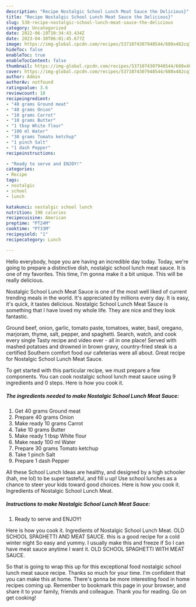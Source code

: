 ```yaml
---
description: "Recipe Nostalgic School Lunch Meat Sauce the Delicious}"
title: "Recipe Nostalgic School Lunch Meat Sauce the Delicious}"
slug: 530-recipe-nostalgic-school-lunch-meat-sauce-the-delicious
category: Uncategorized
date: 2022-06-19T10:34:43.434Z
date: 2023-04-30T06:01:45.677Z
image: https://img-global.cpcdn.com/recipes/5371074307948544/680x482cq70/nostalgic-school-lunch-meat-sauce-recipe-main-photo.jpg
hideToc: false
enableToc: true
enableTocContent: false
thumbnail: https://img-global.cpcdn.com/recipes/5371074307948544/680x482cq70/nostalgic-school-lunch-meat-sauce-recipe-main-photo.jpg
cover: https://img-global.cpcdn.com/recipes/5371074307948544/680x482cq70/nostalgic-school-lunch-meat-sauce-recipe-main-photo.jpg
author: Admin
authorAv: notfound
ratingvalue: 3.6
reviewcount: 18
recipeingredient:
- "40 grams Ground meat"
- "40 grams Onion"
- "10 grams Carrot"
- "10 grams Butter"
- "1 tbsp White flour"
- "100 ml Water"
- "30 grams Tomato ketchup"
- "1 pinch Salt"
- "1 dash Pepper"
recipeinstructions:

- "Ready to serve and ENJOY!"
categories:
- Recipe
tags:
- nostalgic
- school
- lunch

katakunci: nostalgic school lunch 
nutrition: 198 calories
recipecuisine: American
preptime: "PT24M"
cooktime: "PT33M"
recipeyield: "1"
recipecategory: Lunch

---
```



Hello everybody, hope you are having an incredible day today. Today, we're going to prepare a distinctive dish, nostalgic school lunch meat sauce. It is one of my favorites. This time, I'm gonna make it a bit unique. This will be really delicious.

Nostalgic School Lunch Meat Sauce is one of the most well liked of current trending meals in the world. It's appreciated by millions every day. It is easy, it's quick, it tastes delicious. Nostalgic School Lunch Meat Sauce is something that I have loved my whole life. They are nice and they look fantastic.

Ground beef, onion, garlic, tomato paste, tomatoes, water, basil, oregano, marjoram, thyme, salt, pepper, and spaghetti. Search, watch, and cook every single Tasty recipe and video ever - all in one place! Served with mashed potatoes and drowned in brown gravy, country-fried steak is a certified Southern comfort food our cafeterias were all about. Great recipe for Nostalgic School Lunch Meat Sauce.


To get started with this particular recipe, we must prepare a few components. You can cook nostalgic school lunch meat sauce using 9 ingredients and 0 steps. Here is how you cook it.

<!--inarticleads1-->

##### The ingredients needed to make Nostalgic School Lunch Meat Sauce:

1. Get 40 grams Ground meat
1. Prepare 40 grams Onion
1. Make ready 10 grams Carrot
1. Take 10 grams Butter
1. Make ready 1 tbsp White flour
1. Make ready 100 ml Water
1. Prepare 30 grams Tomato ketchup
1. Take 1 pinch Salt
1. Prepare 1 dash Pepper


All these School Lunch Ideas are healthy, and designed by a high schooler (hah, me lol) to be super tasteful, and fill u up! Use school lunches as a chance to steer your kids toward good choices. Here is how you cook it. Ingredients of Nostalgic School Lunch Meat. 

<!--inarticleads2-->

##### Instructions to make Nostalgic School Lunch Meat Sauce:


1. Ready to serve and ENJOY!

Here is how you cook it. Ingredients of Nostalgic School Lunch Meat. OLD SCHOOL SPAGHETTI AND MEAT SAUCE. this is a good recipe for a cold winter night So easy and yummy. I usually make this and freeze if So I can have meat sauce anytime I want it. OLD SCHOOL SPAGHETTI WITH MEAT SAUCE. 

So that is going to wrap this up for this exceptional food nostalgic school lunch meat sauce recipe. Thanks so much for your time. I'm confident that you can make this at home. There's gonna be more interesting food in home recipes coming up. Remember to bookmark this page in your browser, and share it to your family, friends and colleague. Thank you for reading. Go on get cooking!
